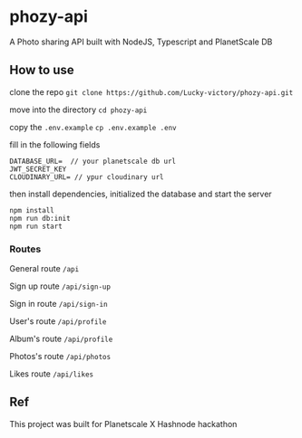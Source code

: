 # phozy-api
A Photo sharing API built with NodeJS, Typescript and PlanetScale DB

## How to use 
clone the repo `git clone https://github.com/Lucky-victory/phozy-api.git`

move into the directory `cd phozy-api`

copy the `.env.example`
`cp .env.example .env`

fill in the following fields
```shell
DATABASE_URL=  // your planetscale db url 
JWT_SECRET_KEY
CLOUDINARY_URL= // ypur cloudinary url
```
then install dependencies, initialized  the database and start the server
```shell
npm install
npm run db:init
npm run start
```
### Routes
General route `/api`

Sign up route `/api/sign-up`

Sign in route `/api/sign-in`

User's route `/api/profile`

Album's route `/api/profile`

Photos's route `/api/photos`

Likes route `/api/likes`


## Ref
This project was built for Planetscale X Hashnode hackathon
